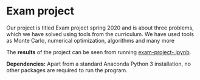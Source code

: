 # Exam project

Our project is titled Exam project spring 2020 and is about three problems, which we have solved using tools from the curriculum. We have used tools as Monte Carlo, numerical optimization, algorithms and many more  

The **results** of the project can be seen from running [exam-project-.ipynb](exam-project-.ipynb).

**Dependencies:** Apart from a standard Anaconda Python 3 installation, no other packages are required to run the program. 

